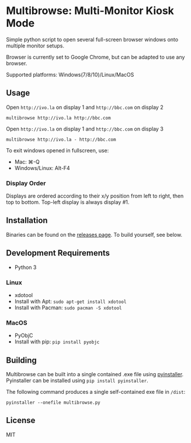 Multibrowse: Multi-Monitor Kiosk Mode
=====================================

Simple python script to open several full-screen browser windows onto multiple monitor setups.

Browser is currently set to Google Chrome, but can be adapted to use any browser.

Supported platforms: Windows(7/8/10)/Linux/MacOS

Usage
-----

Open `http://ivo.la` on display 1 and `http://bbc.com` on display 2

```
multibrowse http://ivo.la http://bbc.com
```

Open `http://ivo.la` on display 1 and `http://bbc.com` on display 3

```
multibrowse http://ivo.la - http://bbc.com
```

To exit windows opened in fullscreen, use:
 * Mac: ⌘-Q
 * Windows/Linux: Alt-F4

### Display Order

Displays are ordered according to their x/y position from left to right, then top to bottom. Top-left display is always display #1.

Installation
------------

Binaries can be found on the [releases page](https://github.com/foxxyz/multibrowse/releases). To build yourself, see below.

Development Requirements
------------------------

 * Python 3

### Linux

 * xdotool
  * Install with Apt: `sudo apt-get install xdotool`
  * Install with Pacman: `sudo pacman -S xdotool`

### MacOS

 * PyObjC
  * Install with pip: `pip install pyobjc`


Building
--------

Multibrowse can be built into a single contained .exe file using [pyinstaller](http://www.pyinstaller.org/). Pyinstaller can be installed using `pip install pyinstaller`.

The following command produces a single self-contained exe file in `/dist`:

```
pyinstaller --onefile multibrowse.py
```

License
-------

MIT